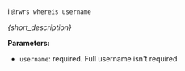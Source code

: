 :information_source:️ `@rwrs whereis username`

_{short_description}_

**Parameters:**

- `username`: required. Full username isn't required
